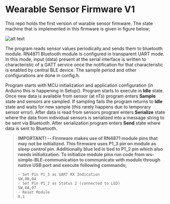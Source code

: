 # Wearable Sensor Firmware V1

This repo holds the first version of warable sensor firmware. The state machine that is implemented in this firmware is given in figure below;

![alt text](https://github.com/inovatink/ws-firmware-v1/blob/master/ws-firmware-v1-state-diagram.PNG "State Diagram")

The program reads sensor values periodically and sends them to bluetooth module. RN4871 Bluetooth module is configured in transparent UART mode. In this mode, input (data) present at the serial interface is written to characteristic of a GATT service once the notification for that characteristic is enabled by central BLE device. The sample period and other configurations are done in config.h.

Program starts with MCU initialization and application configuration (in Arduino this is happening in Setup(). Program starts to execute in **Idle** state. Once new data is available from sensor (at nTs) program enters **Sample** state and sensors are sampled. If sampling fails the program returns to **Idle** state and waits for new sample (this rarely happens due to temporary sensor error). After data is read from sensors program enters **Serialize** state where the data from individual sensors is serialized into a message string to be sent via Bluetooth. After serialization program enters **Send** state where data is sent to Bluetooth.

>**IMPORTANT! -- Firmware makes use of RN4871 module pins that may not be initialized. This firmware uses P1_3 pin on module as sleep control pin. Additionally blue led is tied to P1_2 pin which also needs initialization. To initialize module pins run code from ws-simple-BLE-communication to communicate with module through native USB port and execute following commands;**
>```
>- Set Pin P1_3 as UART RX Indication
>SW,0B,04
>- Set Pin P1_2 as Status 2 (connected to LED)
>SW,0A,07
>- Reset Module
>R,1
>```
